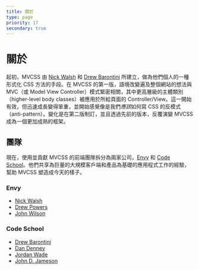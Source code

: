 ```yaml
---
title: 關於
type: page
priority: 17
secondary: true
---
```


關於
=====

起初，MVCSS 由 [Nick Walsh](http://twitter.com/nickawalsh) 和 [Drew Barontini](http://twitter.com/drewbarontini) 所建立，做為他們個人的一種形式化 CSS 方法的手段。在 MVCSS 的第一版，語境改變遍及整個網站的想法與 MVC（或 Model View Controller）模式緊密相關，其中更高層級的主體類別（higher-level body classes）被應用於所給頁面的 Controller/View。這一開始有效，但迅速成長變得笨重，並開始感覺像是我們*應該*如何寫 CSS 的反模式（anti-pattern）。變化是在第二版制訂，並且透過先前的版本，反覆演變 MVCSS 成為一個更加成熟的框架。

團隊
--------

現在，使用並貢獻 MVCSS 的前端團隊拆分為兩家公司，[Envy](http://envylabs.com) 和 [Code School](http://www.codeschool.com)。他們共享為巨量的大規模客戶端和產品為基礎的應用程式工作的經驗，幫助 MVCSS 塑造成今天的樣子。

### Envy

- [Nick Walsh](http://twitter.com/nickawalsh)
- [Drew Powers](http://twitter.com/an_ennui)
- [John Wilson](http://twitter.com/jhnwlsn)

### Code School

- [Drew Barontini](http://twitter.com/drewbarontini)
- [Dan Denney](http://twitter.com/dandenney)
- [Jordan Wade](http://twitter.com/jjordanwade)
- [John D. Jameson](http://twitter.com/johndjameson)

